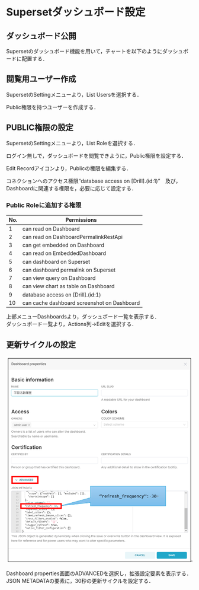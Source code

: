 # Supersetダッシュボード設定
## ダッシュボード公開
Supersetのダッシュボード機能を用いて，チャートを以下のようにダッシュボードに配置する．  

## 閲覧用ユーザー作成
SupersetのSettingメニューより，List Usersを選択する．  

Public権限を持つユーザーを作成する．  

## PUBLIC権限の設定
SupersetのSettingメニューより，List Roleを選択する．  

ログイン無しで，ダッシュボードを閲覧できように，Public権限を設定する．  

Edit Recordアイコンより，Publicの権限を編集する．  

コネクションへのアクセス権限“database access on [Drill].(id:1)”　及び，Dashboardに関連する権限を，必要に応じて設定する．

### Public Roleに追加する権限
|No.|Permissions|
|----|-----|
|1|can read on Dashboard|
|2|can read on DashboardPermalinkRestApi|
|3|can get embedded on Dashboard|
|4|can read on EmbeddedDashboard|
|5|can dashboard on Superset|
|6|can dashboard permalink on Superset|
|7|can view query on Dashboard|
|8|can view chart as table on Dashboard|
|9|database access on [Drill].(id:1)|
|10|can cache dashboard screenshot on Dashboard|

上部メニューDashboardsより，ダッシュボード一覧を表示する．  
ダッシュボード一覧より，Actions列→Editを選択する．  

## 更新サイクルの設定
![更新サイクルの設定](image/refresh.png)

Dashboard properties画面のADVANCEDを選択し，拡張設定要素を表示する．  
JSON METADATAの要素に，30秒の更新サイクルを設定する．  

